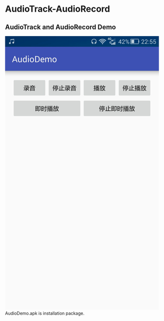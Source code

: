 # AudioTrack-AudioRecord
AudioTrack and AudioRecord Demo
------------------
![photo](https://github.com/flyloong/AudioTrack-AudioRecord/blob/master/photo.jpeg)
AudioDemo.apk is installation package. 